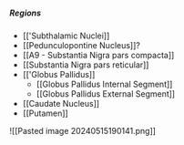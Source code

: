 ##### Regions
- [['Subthalamic Nuclei]]
- [[Pedunculopontine Nucleus]]?
- [[A9 - Substantia Nigra pars compacta]]
- [[Substantia Nigra pars reticular]]
- [['Globus Pallidus]]
	- [[Globus Pallidus Internal Segment]]
	- [[Globus Pallidus External Segment]]
- [[Caudate Nucleus]]
- [[Putamen]]

![[Pasted image 20240515190141.png]]